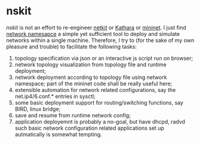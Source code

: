 # nskit

_nskit_ is not an effort to re-engineer [netkit](http://wiki.netkit.org/index.php/Main_Page) or  [Kathara](https://github.com/Kidel/Kathara) or [mininet](https://github.com/mininet/mininet).
I just find [network namesapce](https://lwn.net/Articles/580893/) a simple yet sufficient tool to deploy and simulate networks within a single machine.
Therefore, I try to (for the sake of my own pleasure and trouble) to facilitate the following tasks:
1. topology specification via json or an interactive js script run on browser;
2. network topology visualization from topology file and runtime deployment;
3. network deployment according to topology file using network namespace; part of the mininet code shall be really useful here;
4. extensible automation for network related configurations, say the net.ip4/6.conf.* entries in sysctl;
5. some basic deployment support for routing/switching functions, say BIRD, linux bridge;
6. save and resume from runtime network config;
7. application deployemnt is probably a no-goal, but have dhcpd, radvd such basic network configuration related applications set up autmatically is somewhat tempting.


